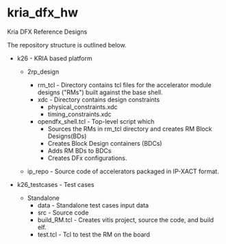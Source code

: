 # kria_dfx_hw
Kria DFX Reference Designs

The repository structure is outlined below. 

* k26 - KRIA based platform
	* 2rp_design
		* rm_tcl - Directory contains tcl files for the accelerator module designs ("RMs") built against the base shell.
		* xdc - Directory contains design constraints
			* physical_constraints.xdc
			* timing_constraints.xdc
		* opendfx_shell.tcl - Top-level script which 
			* Sources the RMs in rm_tcl directory and creates RM Block Designs(BDs)
			* Creates Block Design containers (BDCs)
			* Adds RM BDs to BDCs
			* Creates DFx configurations.

	* ip_repo - Source code of accelerators packaged in IP-XACT format.

* k26_testcases - Test cases
	* Standalone
		* data - Standalone test cases input data
		* src - Source code
		* build_RM.tcl - Creates vitis project, source the code, and build elf. 
		* test.tcl - Tcl to test the RM on the board 

